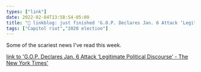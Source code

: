 ```yaml
---
types: ["link"]
date: 2022-02-04T13:58:54-05:00
title: "🔗 linkblog: just finished 'G.O.P. Declares Jan. 6 Attack ‘Legitimate Political Discourse’ - The New York Times'"
tags: ["Capitol riot","2020 election"]
---
```

Some of the scariest news I've read this week.
 
[link to 'G.O.P. Declares Jan. 6 Attack ‘Legitimate Political Discourse’ - The New York Times'](https://www.nytimes.com/2022/02/04/us/politics/republicans-jan-6-cheney-censure.html)
